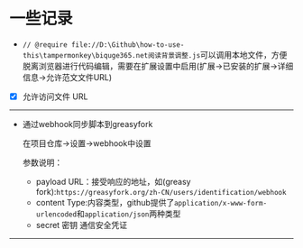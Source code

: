 # 一些记录
- `// @require file://D:\Github\how-to-use-this\tampermonkey\biquge365.net阅读背景调整.js`可以调用本地文件，方便脱离浏览器进行代码编辑，需要在扩展设置中启用(扩展->已安装的扩展->详细信息->允许范文文件URL)
- [x] 允许访问文件 URL
---
- 通过webhook同步脚本到greasyfork

    在项目仓库→设置→webhook中设置
    
    参数说明：
    - payload URL：接受响应的地址，如(greasy fork):`https://greasyfork.org/zh-CN/users/identification/webhook`
    - content Type:内容类型，github提供了`
application/x-www-form-urlencoded
`和`
application/json
`两种类型
    - secret 密钥 通信安全凭证
---

